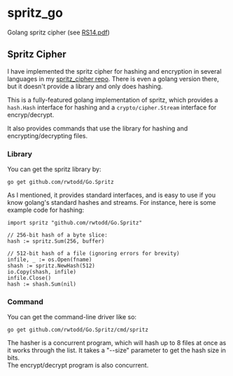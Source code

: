 # spritz_go
Golang spritz cipher (see [RS14.pdf][2])

## Spritz Cipher
I have implemented the spritz cipher for hashing and encryption in several 
languages in my [spritz_cipher repo][1].  There is even a golang version
there, but it doesn't provide a library and only does hashing.

This is a fully-featured golang implementation of spritz, which
provides a `hash.Hash` interface for hashing and a `crypto/cipher.Stream`
interface for encryp/decrypt.  

It also provides commands that use the library for hashing and 
encrypting/decrypting files.

### Library
You can get the spritz library by:

    go get github.com/rwtodd/Go.Spritz

As I mentioned, it provides standard interfaces, and is
easy to use if you know golang's standard hashes and streams.  For instance,
here is some example code for hashing:

    import spritz "github.com/rwtodd/Go.Spritz"

    // 256-bit hash of a byte slice:
    hash := spritz.Sum(256, buffer)
    
    // 512-bit hash of a file (ignoring errors for brevity)
    infile, _ := os.Open(fname)
    shash := spritz.NewHash(512)
    io.Copy(shash, infile)
    infile.Close()
    hash := shash.Sum(nil)

### Command

You can get the command-line driver like so:

    go get github.com/rwtodd/Go.Spritz/cmd/spritz

The hasher is a concurrent program, which will hash up to 8 files at once as it works
through the list.  It takes a "--size" parameter to get the hash size in bits.  
The encrypt/decrypt program is also concurrent. 

[1]: https://github.com/waywardcode/spritz_cipher
[2]: http://people.csail.mit.edu/rivest/pubs/RS14.pdf
